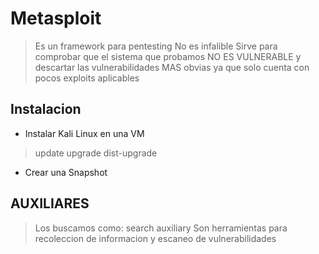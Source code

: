# Metasploit

> Es un framework para pentesting
> No es infalible
> Sirve para comprobar que 
> el sistema que probamos NO ES VULNERABLE
> y descartar las vulnerabilidades MAS obvias
> ya que solo cuenta con pocos exploits aplicables

## Instalacion

* Instalar Kali Linux en una VM

> update
> upgrade
> dist-upgrade

* Crear una Snapshot


## AUXILIARES

> Los buscamos como: search auxiliary
> Son herramientas para recoleccion de informacion
> y escaneo de vulnerabilidades